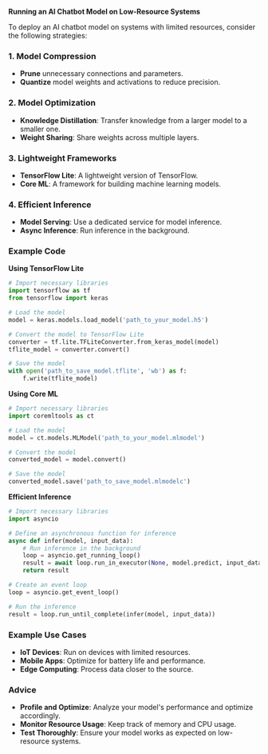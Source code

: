 **Running an AI Chatbot Model on Low-Resource Systems**

To deploy an AI chatbot model on systems with limited resources, consider the following strategies:

### 1. **Model Compression**

- **Prune** unnecessary connections and parameters.
- **Quantize** model weights and activations to reduce precision.

### 2. **Model Optimization**

- **Knowledge Distillation**: Transfer knowledge from a larger model to a smaller one.
- **Weight Sharing**: Share weights across multiple layers.

### 3. **Lightweight Frameworks**

- **TensorFlow Lite**: A lightweight version of TensorFlow.
- **Core ML**: A framework for building machine learning models.

### 4. **Efficient Inference**

- **Model Serving**: Use a dedicated service for model inference.
- **Async Inference**: Run inference in the background.

### Example Code

**Using TensorFlow Lite**

```python
# Import necessary libraries
import tensorflow as tf
from tensorflow import keras

# Load the model
model = keras.models.load_model('path_to_your_model.h5')

# Convert the model to TensorFlow Lite
converter = tf.lite.TFLiteConverter.from_keras_model(model)
tflite_model = converter.convert()

# Save the model
with open('path_to_save_model.tflite', 'wb') as f:
    f.write(tflite_model)
```

**Using Core ML**

```python
# Import necessary libraries
import coremltools as ct

# Load the model
model = ct.models.MLModel('path_to_your_model.mlmodel')

# Convert the model
converted_model = model.convert()

# Save the model
converted_model.save('path_to_save_model.mlmodelc')
```

**Efficient Inference**

```python
# Import necessary libraries
import asyncio

# Define an asynchronous function for inference
async def infer(model, input_data):
    # Run inference in the background
    loop = asyncio.get_running_loop()
    result = await loop.run_in_executor(None, model.predict, input_data)
    return result

# Create an event loop
loop = asyncio.get_event_loop()

# Run the inference
result = loop.run_until_complete(infer(model, input_data))
```

### Example Use Cases

- **IoT Devices**: Run on devices with limited resources.
- **Mobile Apps**: Optimize for battery life and performance.
- **Edge Computing**: Process data closer to the source.

### Advice

- **Profile and Optimize**: Analyze your model's performance and optimize accordingly.
- **Monitor Resource Usage**: Keep track of memory and CPU usage.
- **Test Thoroughly**: Ensure your model works as expected on low-resource systems.